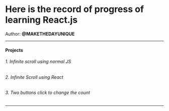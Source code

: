 # Here is the record of progress of learning React.js

Author: **@MAKETHEDAYUNIQUE**

---

#### Projects

###### 1. Infinite scroll using normal JS

###### 2. Infinite Scroll using React

###### 3. Two buttons click to change the count

---